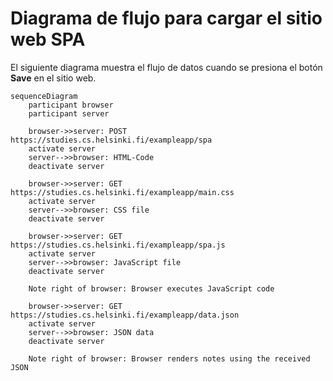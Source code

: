 # Diagrama de flujo para cargar el sitio web SPA

El siguiente diagrama muestra el flujo de datos cuando se presiona el botón **Save** en el sitio web.

```mermaid
sequenceDiagram
    participant browser
    participant server

    browser->>server: POST https://studies.cs.helsinki.fi/exampleapp/spa
    activate server
    server-->>browser: HTML-Code
    deactivate server

    browser->>server: GET https://studies.cs.helsinki.fi/exampleapp/main.css
    activate server
    server-->>browser: CSS file
    deactivate server

    browser->>server: GET https://studies.cs.helsinki.fi/exampleapp/spa.js
    activate server
    server-->>browser: JavaScript file 
    deactivate server

    Note right of browser: Browser executes JavaScript code

    browser->>server: GET https://studies.cs.helsinki.fi/exampleapp/data.json
    activate server
    server-->>browser: JSON data
    deactivate server

    Note right of browser: Browser renders notes using the received JSON
